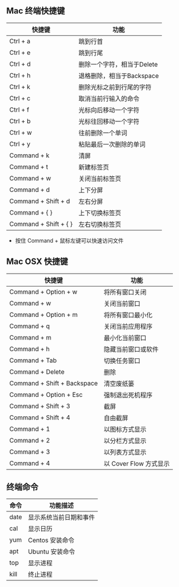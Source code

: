 ## Mac 终端快捷键
| 快捷键                                    | 功能                         |
| ----------------------------------------- | ---------------------------- |
| Ctrl + a                                  | 跳到行首                     |
| Ctrl + e                                  | 跳到行尾                     |
| Ctrl + d                                  | 删除一个字符，相当于Delete   |
| Ctrl + h                                  | 退格删除，相当于Backspace    |
| Ctrl + k                                  | 删除光标之前到行尾的字符     |
| Ctrl + c                                  | 取消当前行输入的命令         |
| Ctrl + f                                  | 光标向后移动一个字符         |
| Ctrl + b                                  | 光标往回移动一个字符         |
| Ctrl + w                                  | 往前删除一个单词             |
| Ctrl + y                                  | 粘贴最后一次删除的单词       |
| Command + k                               | 清屏                         |
| Command + t                               | 新建标签页                   |
| Command + w                               | 关闭当前标签页               |
| Command + d                               | 上下分屏                     |
| Command + Shift + d                       | 左右分屏                     |
| Command + { }                             | 上下切换标签页               |
| Command + Shift + { }                     | 左右切换标签页               |
- 按住 Command + 鼠标左键可以快速访问文件


## Mac OSX 快捷键

| 快捷键                                    | 功能                         |
| ----------------------------------------- | ---------------------------- |
| Command + Option + w                      | 将所有窗口关闭               |
| Command + w                               | 关闭当前窗口                 |
| Command + Option + m                      | 将所有窗口最小化             |
| Command + q                               | 关闭当前应用程序             |
| Command + m                               | 最小化当前窗口               |
| Command + h                               | 隐藏当前窗口或软件           |
| Command + Tab                             | 切换任务窗口                 |
| Command + Delete                          | 删除                         |
| Command + Shift + Backspace               | 清空废纸篓                   |
| Command + Option + Esc                    | 强制退出死机程序             |
| Command + Shift + 3                       | 截屏                         |
| Command + Shift + 4                       | 自由截屏                     |
| Command + 1                               | 以图标方式显示               |
| Command + 2                               | 以分栏方式显示               |
| Command + 3                               | 以列表方式显示               |
| Command + 4                               | 以 Cover Flow 方式显示       |


## 终端命令

| 命令 | 功能描述               |
| ---  | ---                    |
| date | 显示系统当前日期和事件 |
| cal  | 显示日历               |
| yum  | Centos 安装命令        |
| apt  | Ubuntu 安装命令        |
| top  | 显示进程               |
| kill | 终止进程               |




